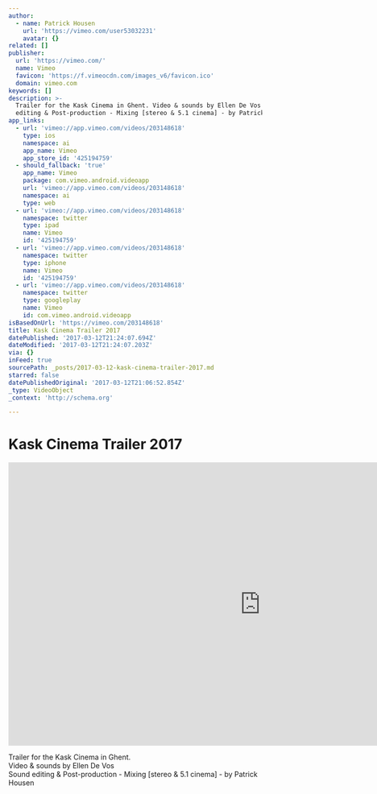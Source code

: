 ```yaml
---
author:
  - name: Patrick Housen
    url: 'https://vimeo.com/user53032231'
    avatar: {}
related: []
publisher:
  url: 'https://vimeo.com/'
  name: Vimeo
  favicon: 'https://f.vimeocdn.com/images_v6/favicon.ico'
  domain: vimeo.com
keywords: []
description: >-
  Trailer for the Kask Cinema in Ghent. Video & sounds by Ellen De Vos Sound
  editing & Post-production - Mixing [stereo & 5.1 cinema] - by Patrick Housen
app_links:
  - url: 'vimeo://app.vimeo.com/videos/203148618'
    type: ios
    namespace: ai
    app_name: Vimeo
    app_store_id: '425194759'
  - should_fallback: 'true'
    app_name: Vimeo
    package: com.vimeo.android.videoapp
    url: 'vimeo://app.vimeo.com/videos/203148618'
    namespace: ai
    type: web
  - url: 'vimeo://app.vimeo.com/videos/203148618'
    namespace: twitter
    type: ipad
    name: Vimeo
    id: '425194759'
  - url: 'vimeo://app.vimeo.com/videos/203148618'
    namespace: twitter
    type: iphone
    name: Vimeo
    id: '425194759'
  - url: 'vimeo://app.vimeo.com/videos/203148618'
    namespace: twitter
    type: googleplay
    name: Vimeo
    id: com.vimeo.android.videoapp
isBasedOnUrl: 'https://vimeo.com/203148618'
title: Kask Cinema Trailer 2017
datePublished: '2017-03-12T21:24:07.694Z'
dateModified: '2017-03-12T21:24:07.203Z'
via: {}
inFeed: true
sourcePath: _posts/2017-03-12-kask-cinema-trailer-2017.md
starred: false
datePublishedOriginal: '2017-03-12T21:06:52.854Z'
_type: VideoObject
_context: 'http://schema.org'

---
```

# Kask Cinema Trailer 2017

<iframe src="https://cdn.embedly.com/widgets/media.html?src=https%3A%2F%2Fplayer.vimeo.com%2Fvideo%2F203148618&amp;url=https%3A%2F%2Fvimeo.com%2F203148618&amp;image=https%3A%2F%2Fi.vimeocdn.com%2Fvideo%2F617353672_1280.jpg&amp;key=b7d04c9b404c499eba89ee7072e1c4f7&amp;type=text%2Fhtml&amp;schema=vimeo" width="1000" height="563" scrolling="no" frameborder="0" allowfullscreen="" style=""></iframe>

Trailer for the Kask Cinema in Ghent.   
Video & sounds by Ellen De Vos   
Sound editing & Post-production - Mixing \[stereo & 5.1 cinema\] - by Patrick Housen